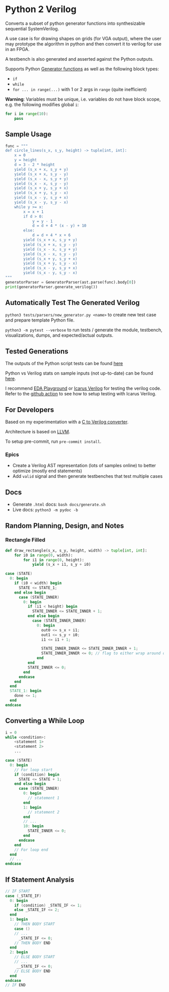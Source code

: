 # Python 2 Verilog

Converts a subset of python generator functions into synthesizable sequential SystemVerilog.

A use case is for drawing shapes on grids (for VGA output), where the user may prototype the algorithm in python and then convert it to verilog for use in an FPGA.

A testbench is also generated and asserted against the Python outputs.

Supports Python [Generator functions](https://wiki.python.org/moin/Generators) as well as the following block types:

- `if`
- `while`
- `for ... in range(...)` with 1 or 2 args in `range` (quite inefficient)

**Warning**: Variables must be unique, i.e. variables do not have block scope, e.g. the following modifies global `i`:

```python
for i in range(10):
    pass
```
## Sample Usage
```python
func = """
def circle_lines(s_x, s_y, height) -> tuple[int, int]:
    x = 0
    y = height
    d = 3 - 2 * height
    yield (s_x + x, s_y + y)
    yield (s_x + x, s_y - y)
    yield (s_x - x, s_y + y)
    yield (s_x - x, s_y - y)
    yield (s_x + y, s_y + x)
    yield (s_x + y, s_y - x)
    yield (s_x - y, s_y + x)
    yield (s_x - y, s_y - x)
    while y >= x:
        x = x + 1
        if d > 0:
            y = y - 1
            d = d + 4 * (x - y) + 10
        else:
            d = d + 4 * x + 6
        yield (s_x + x, s_y + y)
        yield (s_x + x, s_y - y)
        yield (s_x - x, s_y + y)
        yield (s_x - x, s_y - y)
        yield (s_x + y, s_y + x)
        yield (s_x + y, s_y - x)
        yield (s_x - y, s_y + x)
        yield (s_x - y, s_y - x)
"""
generatorParser = GeneratorParser(ast.parse(func).body[0])
print(generatorParser.generate_verilog())
```

## Automatically Test The Generated Verilog
`python3 tests/parsers/new_generator.py <name>` to create new test case and prepare template Python file.

`python3 -m pytest --verbose` to run tests / generate the module, testbench, visualizations, dumps, and expected/actual outputs.

## Tested Generations
The outputs of the Python script tests can be found [here](https://nightly.link/WorldofKerry/Python2Verilog/workflows/python-package/main/data-generator.zip)

Python vs Verilog stats on sample inputs (not up-to-date) can be found [here](tests/frontend/data/generator/stats.md).

I recommend [EDA Playground](https://edaplayground.com/) or [Icarus Verilog](https://github.com/steveicarus/iverilog) for testing the verilog code. Refer to the [github action](.github/workflows/python-package.yml) to see how to setup testing with Icarus Verilog.

## For Developers
Based on my experimentation with a [C to Verilog converter](https://github.com/WorldofKerry/c2hdl).

Architecture is based on [LLVM](https://llvm.org/).

To setup pre-commit, run `pre-commit install`.

### Epics

- Create a Verilog AST representation (lots of samples online) to better optimize (mostly end statements)
- Add `valid` signal and then generate testbenches that test multiple cases

## Docs

- Generate `.html` docs: `bash docs/generate.sh`
- Live docs: `python3 -m pydoc -b`

## Random Planning, Design, and Notes

### Rectangle Filled

```python
def draw_rectangle(s_x, s_y, height, width) -> tuple[int, int]:
    for i0 in range(0, width):
        for i1 in range(0, height):
            yield (s_x + i1, s_y + i0)
```

```verilog
case (STATE)
  0: begin
    if (i0 < width) begin
      STATE <= STATE_1;
    end else begin
      case (STATE_INNER)
        0: begin
          if (i1 < height) begin
            STATE_INNER <= STATE_INNER + 1;
          end else begin
            case (STATE_INNER_INNER)
              0: begin
                out0 <= s_x + i1;
                out1 <= s_y + i0;
                i1 <= i1 + 1;

                STATE_INNER_INNER <= STATE_INNER_INNER + 1;
                STATE_INNER_INNER <= 0; // flag to either wrap around or remain
              end
          end
          STATE_INNER <= 0;
        end
      endcase
    end
  end
  STATE_1: begin
    done <= 1;
  end
endcase
```

## Converting a While Loop

```python
i = 0
while <condition>:
    <statement 1>
    <statement 2>
    ...
```

```verilog
case (STATE)
  0: begin
    // For loop start
    if (condition) begin
      STATE <= STATE + 1;
    end else begin
      case (STATE_INNER)
        0: begin
          // statement 1
        end
        1: begin
          // statement 2
        end
        // ...
        10: begin
          STATE_INNER <= 0;
        end
      endcase
    end
    // For loop end
  end
  // ...
endcase
```

## If Statement Analysis

```verilog
// IF START
case (_STATE_IF)
  0: begin
    if (condition) _STATE_IF <= 1;
    else _STATE_IF <= 2;
  end
  1: begin
    // THEN BODY START
    case ()
    // ...
      _STATE_IF <= 0;
    // THEN BODY END
  end
  2: begin
    // ELSE BODY START
    // ...
     __STATE_IF <= 0;
    // ELSE BODY END
  end
endcase
// IF END
```
